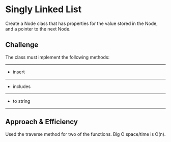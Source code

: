 # Singly Linked List

Create a Node class that has properties for the value stored in the Node, and a pointer to the next Node.

## Challenge

The class must implement the following methods:

___

- insert

___

- includes

___

- to string

___

## Approach & Efficiency

Used the traverse method for two of the functions.  Big O space/time is O(n).
